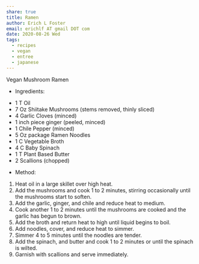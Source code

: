 ```yaml
---
share: true
title: Ramen
author: Erich L Foster
email: erichlf AT gmail DOT com
date: 2020-08-26 Wed
tags:
  - recipes
  - vegan
  - entree
  - japanese
---
```


Vegan Mushroom Ramen
* Ingredients:
- 1 T Oil
- 7 Oz Shiitake Mushrooms (stems removed, thinly sliced)
- 4 Garlic Cloves (minced)
- 1 inch piece ginger (peeled, minced)
- 1 Chile Pepper (minced)
- 5 Oz package Ramen Noodles
- 1 C Vegetable Broth
- 4 C Baby Spinach
- 1 T Plant Based Butter
- 2 Scallions (chopped)

* Method:
1. Heat oil in a large skillet over high heat.
2. Add the mushrooms and cook 1 to 2 minutes, stirring occasionally until the mushrooms
   start to soften.
3. Add the garlic, ginger, and chile and reduce heat to medium.
4. Cook another 1 to 2 minutes until the mushrooms are cooked and the garlic has begun to
   brown.
5. Add the broth and return heat to high until liquid begins to boil.
6. Add noodles, cover, and reduce heat to simmer.
7. Simmer 4 to 5 minutes until the noodles are tender.
8. Add the spinach, and butter and cook 1 to 2 minutes or until the spinach is wilted.
9. Garnish with scallions and serve immediately.

